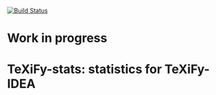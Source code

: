 [![Build Status](https://travis-ci.org/PHPirates/TeXiFy-stats.svg?branch=master)](https://travis-ci.org/PHPirates/TeXiFy-stats)

# Work in progress

# TeXiFy-stats: statistics for TeXiFy-IDEA